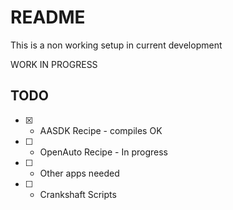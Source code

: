 # README

This is a non working setup in current development


WORK IN PROGRESS


## TODO

- [X] - AASDK Recipe - compiles OK
- [ ] - OpenAuto Recipe - In progress
- [ ] - Other apps needed
- [ ] - Crankshaft Scripts
